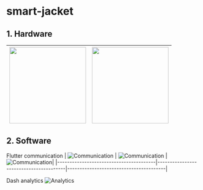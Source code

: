 # smart-jacket
## 1. Hardware
  | <img src="/Hardware/view.png" width="200" /> | <img src="/Hardware/assemb_board.jpg" width="200" /> |
  |----------------------------------------|----------------------------------------|

## 2. Software
  Flutter communication
   | ![Communication](/Software/Flutter_communication/screenshot/Screenshot_Search_screen.jpg)  | ![Communication](/Software/Flutter_communication/screenshot/Screenshot_Mark_activity.jpg)  | ![Communication](/Software/Flutter_communication/screenshot/Screenshot_Data_flow.jpg)|
   |----------------------------------------|----------------------------------------|----------------------------------------|
  
  Dash analytics
   ![Analytics](/Software/Dash_analytics/databoard_image.png)  